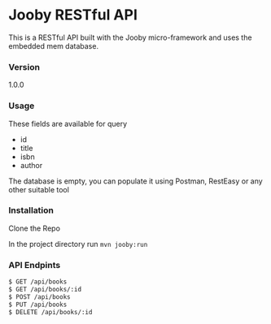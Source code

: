 # Jooby RESTful API

This is a RESTful API built with the Jooby micro-framework and uses the embedded mem database.

### Version
1.0.0

### Usage
These fields are available for query

* id
* title
* isbn
* author

The database is empty, you can populate it using Postman, RestEasy or any other suitable tool


### Installation

Clone the Repo

In the project directory run `mvn jooby:run`

### API Endpints
```sh
$ GET /api/books
$ GET /api/books/:id
$ POST /api/books
$ PUT /api/books
$ DELETE /api/books/:id
